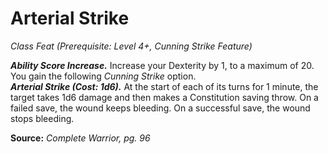 # Arterial Strike
*Class Feat (Prerequisite: Level 4+, Cunning Strike Feature)*

***Ability Score Increase.*** Increase your Dexterity by 1, to a maximum of 20.  
You gain the following *Cunning Strike* option.  
***Arterial Strike (Cost: 1d6).*** At the start of each of its turns for 1 minute, the target takes 1d6 damage and then makes a Constitution saving throw. On a failed save, the wound keeps bleeding. On a successful save, the wound stops bleeding.



**Source:** *Complete Warrior, pg. 96*